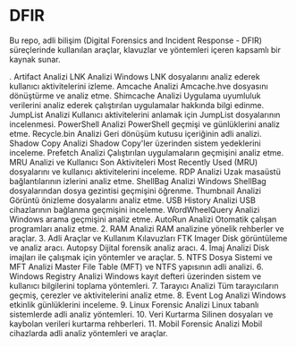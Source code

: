 # DFIR
Bu repo, adli bilişim (Digital Forensics and Incident Response - DFIR) süreçlerinde kullanılan araçlar, klavuzlar ve yöntemleri içeren kapsamlı bir kaynak sunar.





. Artifact Analizi
LNK Analizi
Windows LNK dosyalarını analiz ederek kullanıcı aktivitelerini izleme.
Amcache Analizi
Amcache.hve dosyasını dönüştürme ve analiz etme.
Shimcache Analizi
Uygulama uyumluluk verilerini analiz ederek çalıştırılan uygulamalar hakkında bilgi edinme.
JumpList Analizi
Kullanıcı aktivitelerini anlamak için JumpList dosyalarının incelenmesi.
PowerShell Analizi
PowerShell geçmişi ve günlüklerini analiz etme.
Recycle.bin Analizi
Geri dönüşüm kutusu içeriğinin adli analizi.
Shadow Copy Analizi
Shadow Copy'ler üzerinden sistem yedeklerini inceleme.
Prefetch Analizi
Çalıştırılan uygulamaların geçmişini analiz etme.
MRU Analizi ve Kullanıcı Son Aktiviteleri
Most Recently Used (MRU) dosyalarını ve kullanıcı aktivitelerini inceleme.
RDP Analizi
Uzak masaüstü bağlantılarının izlerini analiz etme.
ShellBag Analizi
Windows ShellBag dosyalarından dosya gezintisi geçmişini öğrenme.
Thumbnail Analizi
Görüntü önizleme dosyalarını analiz etme.
USB History Analizi
USB cihazlarının bağlanma geçmişini inceleme.
WordWheelQuery Analizi
Windows arama geçmişini analiz etme.
AutoRun Analizi
Otomatik çalışan programları analiz etme.
2. RAM Analizi
RAM analizine yönelik rehberler ve araçlar.
3. Adli Araçlar ve Kullanım Kılavuzları
FTK Imager
Disk görüntüleme ve analiz aracı.
Autopsy
Dijital forensik analiz aracı.
4. İmaj Analizi
Disk imajları ile çalışmak için yöntemler ve araçlar.
5. NTFS Dosya Sistemi ve MFT Analizi
Master File Table (MFT) ve NTFS yapısının adli analizi.
6. Windows Registry Analizi
Windows kayıt defteri üzerinden sistem ve kullanıcı bilgilerini toplama yöntemleri.
7. Tarayıcı Analizi
Tüm tarayıcıların geçmiş, çerezler ve aktivitelerini analiz etme.
8. Event Log Analizi
Windows etkinlik günlüklerini inceleme.
9. Linux Forensic Analizi
Linux tabanlı sistemlerde adli analiz yöntemleri.
10. Veri Kurtarma
Silinen dosyaları ve kaybolan verileri kurtarma rehberleri.
11. Mobil Forensic Analizi
Mobil cihazlarda adli analiz yöntemleri ve araçlar.
